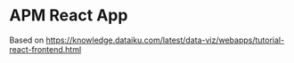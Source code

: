 # APM React App

Based on https://knowledge.dataiku.com/latest/data-viz/webapps/tutorial-react-frontend.html
